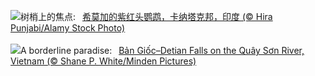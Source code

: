![](https://www.bing.com/th?id=OHR.PlumParakeet_ZH-CN0311942558_UHD.jpg&w=1000)树梢上的焦点:&nbsp;&ensp;[希莫加的紫红头鹦鹉，卡纳塔克邦，印度 (© Hira Punjabi/Alamy Stock Photo)](https://www.bing.com/th?id=OHR.PlumParakeet_ZH-CN0311942558_UHD.jpg)
<br><br/>
![](https://www.bing.com/th?id=OHR.VietnamFalls_EN-US9133406245_UHD.jpg&w=1000)A borderline paradise:&nbsp;&ensp;[Bản Giốc–Detian Falls on the Quây Sơn River, Vietnam (© Shane P. White/Minden Pictures)](https://www.bing.com/th?id=OHR.VietnamFalls_EN-US9133406245_UHD.jpg)
<br><br/>
